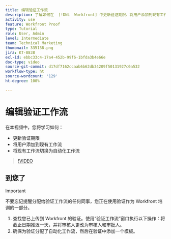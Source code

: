 ```yaml
---
title: 编辑验证工作流
description: 了解如何在  [!DNL  Workfront] 中更新验证期限、将用户添加到现有工作流以及将现有工作流切换为自动化工作流。
activity: use
feature: Workfront Proof
type: Tutorial
role: User, Admin
level: Intermediate
team: Technical Marketing
thumbnail: 335138.png
jira: KT-8838
exl-id: ebbc33c4-17a4-452b-99f6-1bfda3b4e66e
doc-type: video
source-git-commit: d17df7162ccaab6b62db34209f50131927c0a532
workflow-type: ht
source-wordcount: '129'
ht-degree: 100%

---
```


# 编辑验证工作流

在本视频中，您将学习如何：

* 更新验证期限
* 将用户添加到现有工作流
* 将现有工作流切换为自动化工作流

>[!VIDEO](https://video.tv.adobe.com/v/335138/?quality=12&learn=on&enablevpops)

## 到您了

>[!IMPORTANT]
>
>不要忘记提醒分配给验证工作流的任何同事，您正在使用验证作为 Workfront 培训的一部分。

1. 查找您已上传到 Workfront 的验证。使用“验证工作流”窗口执行以下操作：将截止日期推迟一天，并将审核人更改为审核人和审批人。
1. 确保为验证分配了自动化工作流，然后在验证中添加一个模板。



<!--
## Learn more
* Add stages and users to an automated workflow on a proof
* Convert a basic workflow to an automated workflow on a proof
* Create or edit an automated workflow for an existing proof
* Edit proof stages and reviewers
-->
